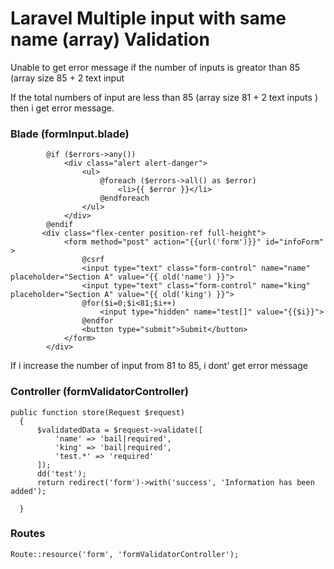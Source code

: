 <h1>Laravel Multiple input with same name (array) Validation</h1>

Unable to get error message if the number of inputs is greator than 85 (array size 85 + 2 text input

If the total numbers of input are less than 85 (array size 81  + 2 text inputs ) then i get error message. 

<h3>Blade (formInput.blade)</h3>

```
		@if ($errors->any())
			<div class="alert alert-danger">
				<ul>
					@foreach ($errors->all() as $error)
						<li>{{ $error }}</li>
					@endforeach
				</ul>
			</div>
		@endif			
       <div class="flex-center position-ref full-height">
			<form method="post" action="{{url('form')}}" id="infoForm" >
				@csrf
				<input type="text" class="form-control" name="name" placeholder="Section A" value="{{ old('name') }}">
				<input type="text" class="form-control" name="king" placeholder="Section A" value="{{ old('king') }}">
				@for($i=0;$i<81;$i++)
					<input type="hidden" name="test[]" value="{{$i}}">
				@endfor
				<button type="submit">Submit</button>
			</form>			
        </div>
```

If i increase the number of input from 81 to 85, i dont' get error message



<h3>Controller (formValidatorController)</h3>

  ```
  public function store(Request $request)
    {
		$validatedData = $request->validate([
			'name' => 'bail|required',
			'king' => 'bail|required',
			'test.*' => 'required'
		]);
		dd('test');
		return redirect('form')->with('success', 'Information has been added');    
		
    }
```
    

<h3>Routes</h3>

```
Route::resource('form', 'formValidatorController'); 
```
